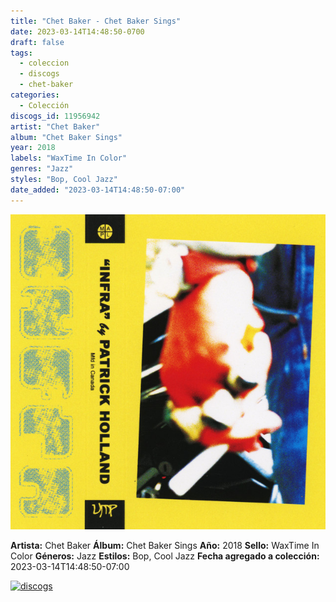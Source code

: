 ```yaml
---
title: "Chet Baker - Chet Baker Sings"
date: 2023-03-14T14:48:50-0700
draft: false
tags:
  - coleccion
  - discogs
  - chet-baker
categories:
  - Colección
discogs_id: 11956942
artist: "Chet Baker"
album: "Chet Baker Sings"
year: 2018
labels: "WaxTime In Color"
genres: "Jazz"
styles: "Bop, Cool Jazz"
date_added: "2023-03-14T14:48:50-07:00"
---
```


![cover](image.jpeg (Chet Baker - Chet Baker Sings))

**Artista:** Chet Baker
**Álbum:** Chet Baker Sings
**Año:** 2018
**Sello:** WaxTime In Color
**Géneros:** Jazz
**Estilos:** Bop, Cool Jazz
**Fecha agregado a colección:** 2023-03-14T14:48:50-07:00

[![discogs](../../links/svg/discogs.png (discogs))](https://api.discogs.com/releases/11956942)

